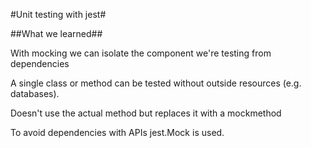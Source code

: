 #Unit testing with jest#

##What we learned##

With mocking we can isolate the component we're testing from dependencies

A single class or method can be tested without outside resources (e.g. databases).

Doesn't use the actual method but replaces it with a mockmethod

To avoid dependencies with APIs jest.Mock is used. 

